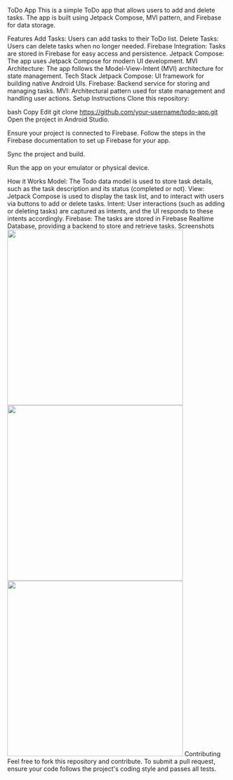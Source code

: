 ToDo App
This is a simple ToDo app that allows users to add and delete tasks. The app is built using Jetpack Compose, MVI pattern, and Firebase for data storage.

Features
Add Tasks: Users can add tasks to their ToDo list.
Delete Tasks: Users can delete tasks when no longer needed.
Firebase Integration: Tasks are stored in Firebase for easy access and persistence.
Jetpack Compose: The app uses Jetpack Compose for modern UI development.
MVI Architecture: The app follows the Model-View-Intent (MVI) architecture for state management.
Tech Stack
Jetpack Compose: UI framework for building native Android UIs.
Firebase: Backend service for storing and managing tasks.
MVI: Architectural pattern used for state management and handling user actions.
Setup Instructions
Clone this repository:

bash
Copy
Edit
git clone https://github.com/your-username/todo-app.git
Open the project in Android Studio.

Ensure your project is connected to Firebase. Follow the steps in the Firebase documentation to set up Firebase for your app.

Sync the project and build.

Run the app on your emulator or physical device.

How it Works
Model: The Todo data model is used to store task details, such as the task description and its status (completed or not).
View: Jetpack Compose is used to display the task list, and to interact with users via buttons to add or delete tasks.
Intent: User interactions (such as adding or deleting tasks) are captured as intents, and the UI responds to these intents accordingly.
Firebase: The tasks are stored in Firebase Realtime Database, providing a backend to store and retrieve tasks.
Screenshots
<img src="![WhatsApp Image 2025-02-01 at 12 28 47 AM](https://github.com/user-attachments/assets/807beaaa-9858-4106-bbaa-0bff3664214f)
" width="400"/>
<img src="![WhatsApp Image 2025-02-01 at 12 28 46 AM](https://github.com/user-attachments/assets/a3cd6131-1bd8-4542-a017-8e5efbe05928)
" width="400"/>
<img src="![WhatsApp Image 2025-02-01 at 12 28 46 AM (1)](https://github.com/user-attachments/assets/5d3d6de6-6d30-4d26-869d-54d21b12c483)
" width="400"/>
Contributing
Feel free to fork this repository and contribute. To submit a pull request, ensure your code follows the project's coding style and passes all tests.
